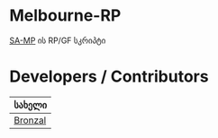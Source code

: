 # Melbourne-RP
[SA-MP](https://www.sa-mp.com/) ის RP/GF სკრიპტი

# Developers / Contributors
| სახელი                                |
| ------------------------------------- |
| [Bronzal](https://github.com/Bronzal) |
